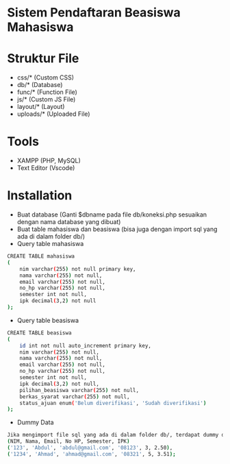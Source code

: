 # Sistem Pendaftaran Beasiswa Mahasiswa

# Struktur File

- css/\* (Custom CSS)
- db/\* (Database)
- func/\* (Function File)
- js/\* (Custom JS File)
- layout/\* (Layout)
- uploads/\* (Uploaded File)

# Tools

- XAMPP (PHP, MySQL)
- Text Editor (Vscode)

# Installation

- Buat database (Ganti $dbname pada file db/koneksi.php sesuaikan dengan nama database yang dibuat)
- Buat table mahasiswa dan beasiswa (bisa juga dengan import sql yang ada di dalam folder db/)
- Query table mahasiswa

```sh
CREATE TABLE mahasiswa
(
    nim varchar(255) not null primary key,
    nama varchar(255) not null,
    email varchar(255) not null,
    no_hp varchar(255) not null,
    semester int not null,
    ipk decimal(3,2) not null
);
```

- Query table beasiswa

```sh
CREATE TABLE beasiswa
(
    id int not null auto_increment primary key,
    nim varchar(255) not null,
    nama varchar(255) not null,
    email varchar(255) not null,
    no_hp varchar(255) not null,
    semester int not null,
    ipk decimal(3,2) not null,
    pilihan_beasiswa varchar(255) not null,
    berkas_syarat varchar(255) not null,
    status_ajuan enum('Belum diverifikasi', 'Sudah diverifikasi')
);
```

- Dummy Data

```sh
Jika mengimport file sql yang ada di dalam folder db/, terdapat dummy data sebanyak 2 yaitu:
(NIM, Nama, Email, No HP, Semester, IPK)
('123', 'Abdul', 'abdul@gmail.com', '08123', 3, 2.50),
('1234', 'Ahmad', 'ahmad@gmail.com', '08321', 5, 3.51);
```
